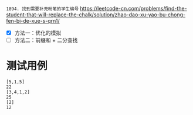 
`1894. 找到需要补充粉笔的学生编号` https://leetcode-cn.com/problems/find-the-student-that-will-replace-the-chalk/solution/zhao-dao-xu-yao-bu-chong-fen-bi-de-xue-s-qrn1/
- [x] 方法一：优化的模拟
- [ ] 方法二：前缀和 + 二分查找

# 测试用例

```
[5,1,5]
22
[3,4,1,2]
25
[2]
12
```
